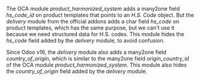 The OCA module *product_harmonized_system* adds a many2one field
*hs_code_id* on product templates that points to an *H.S. Code* object.
But the *delivery* module from the official addons adds a char field
*hs_code* on product templates, which has the same purpose, but we can't
use it because we need structured data for H.S. codes. This module hides
the *hs_code* field added by the *delivery* module, to avoid confusion.

Since Odoo v16, the *delivery* module also adds a many2one field
*country_of_origin*, which is similar to the many2one field
*origin_country_id* of the OCA module *product_harmonized_system*. This
module also hides the *country_of_origin* field added by the *delivery*
module.
